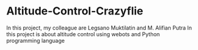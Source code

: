 # Altitude-Control-Crazyflie
In this project, my colleague are Legsano Muktilatin and M. Alifian Putra  In this project is about altitude control using webots and Python programming language
